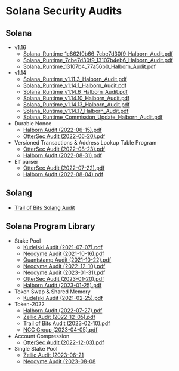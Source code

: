 # Solana Security Audits

## Solana
- v1.16
  - [Solana_Runtime_1c862f0b66_7cbe7d30f9_Halborn_Audit.pdf](solana/Solana_Runtime_1c862f0b66_7cbe7d30f9_Halborn_Audit.pdf)
  - [Solana_Runtime_7cbe7d30f9_13107b4eb6_Halborn_Audit.pdf](solana/Solana_Runtime_7cbe7d30f9_13107b4eb6_Halborn_Audit.pdf)
  - [Solana_Runtime_13107b4_77a56b0_Halborn_Audit.pdf](solana/Solana_Runtime_13107b4_77a56b0_Halborn_Audit.pdf)
- v1.14
  - [Solana_Runtime_v1.11.3_Halborn_Audit.pdf](./solana/Solana_Runtime_v1.11.3_Halborn_Audit.pdf)
  - [Solana_Runtime_v1.14.1_Halborn_Audit.pdf](./solana/Solana_Runtime_v1.14.1_Halborn_Audit.pdf)
  - [Solana_Runtime_v1.14.6_Halborn_Audit.pdf](./solana/Solana_Runtime_v1.14.6_Halborn_Audit.pdf)
  - [Solana_Runtime_v1.14.10_Halborn_Audit.pdf](./solana/Solana_Runtime_v1.14.10_Halborn_Audit.pdf)
  - [Solana_Runtime_v1.14.13_Halborn_Audit.pdf](./solana/Solana_Runtime_v1.14.13_Halborn_Audit.pdf)
  - [Solana_Runtime_v1.14.17_Halborn_Audit.pdf](./solana/Solana_Runtime_v1.14.17_Halborn_Audit.pdf)
  - [Solana_Runtime_Commission_Update_Halborn_Audit.pdf](./solana/Solana_Runtime_Commission_Update_Halborn_Audit.pdf)
- Durable Nonce
  - [Halborn Audit (2022-06-15).pdf](./solana/DurableNonce_Halborn_2022-06-15.pdf)
  - [OtterSec Audit (2022-06-20).pdf](./solana/DurableNonce_OtterSec_2022-06-20.pdf)
- Versioned Transactions & Address Lookup Table Program
  - [OtterSec Audit (2022-08-23).pdf](./solana/AddressLookupTable_OtterSec_2022-08-23.pdf)
  - [Halborn Audit (2022-08-31).pdf](./solana/AddressLookupTable_Halborn_2022-08-31.pdf)
- Elf parser
  - [OtterSec Audit (2022-07-22).pdf](./solana/ElfParser_OtterSec_2022-07-22.pdf)
  - [Halborn Audit (2022-08-04).pdf](./solana/ElfParser_Halborn_2022-08-04.pdf)

## Solang
- [Trail of Bits Solang Audit](./solang/Trail_of_Bits_Solang_Final_report.pdf)

## Solana Program Library

- Stake Pool
  - [Kudelski Audit (2021-07-07).pdf](./spl/KudelskiStakePoolAudit-2021-07-07.pdf)
  - [Neodyme Audit (2021-10-16).pdf](./spl/NeodymeStakePoolAudit-2021-10-16.pdf)
  - [Quantstamp Audit (2021-10-22).pdf](./spl/QuantstampStakePoolAudit-2021-10-22.pdf)
  - [Neodyme Audit (2022-12-10).pdf](./spl/NeodymeStakePoolAudit-2022-12-10.pdf)
  - [Neodyme Audit (2023-01-31).pdf](./spl/NeodymeStakePoolAudit-2023-01-31.pdf)
  - [OtterSec Audit (2023-01-20).pdf](./spl/OtterSecStakePoolAudit-2023-01-20.pdf)
  - [Halborn Audit (2023-01-25).pdf](spl/HalbornStakePoolAudit-2023-01-25.pdf)
- Token Swap & Shared Memory
  - [Kudelski Audit (2021-02-25).pdf](./spl/KudelskiTokenSwapSharedMemAudit-2021-02-25.pdf)
- Token-2022
  - [Halborn Audit (2022-07-27).pdf](./spl/HalbornToken2022Audit-2022-07-27.pdf)
  - [Zellic Audit (2022-12-05).pdf](./spl/ZellicToken2022Audit-2022-12-05.pdf)
  - [Trail of Bits Audit (2023-02-10).pdf](./spl/TrailOfBitsToken2022Audit-2023-02-10.pdf)
  - [NCC Group (2023-04-05).pdf](./spl/NCCToken2022Audit-2023-04-05.pdf)
- Account Compression
  - [OtterSec Audit (2022-12-03).pdf](./spl/OtterSecAccountCompressionAudit-2022-12-03.pdf)
- Single Stake Pool
  - [Zellic Audit (2023-06-21](./spl/ZellicSinglePoolAudit-2023-06-21.pdf)
  - [Neodyme Audit (2023-08-08](./spl/NeodymeSinglePoolAudit-2023-08-08.pdf)
